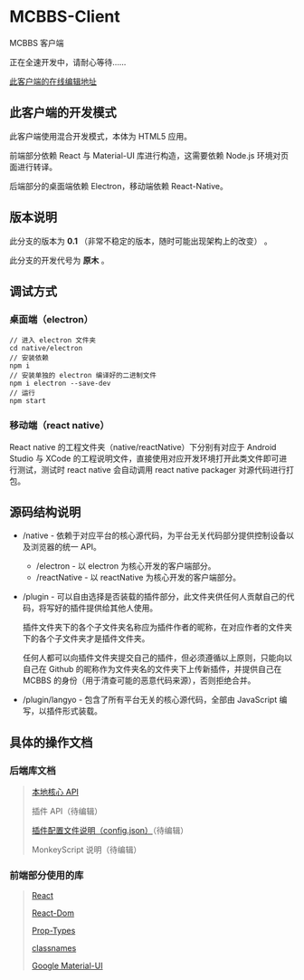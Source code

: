 # MCBBS-Client

MCBBS 客户端

正在全速开发中，请耐心等待……

[此客户端的在线编辑地址](https://codesandbox.io/s/github/langyo/MCBBS-Client/tree/master/)

## 此客户端的开发模式

此客户端使用混合开发模式，本体为 HTML5 应用。

前端部分依赖 React 与 Material-UI 库进行构造，这需要依赖 Node.js 环境对页面进行转译。

后端部分的桌面端依赖 Electron，移动端依赖 React-Native。

## 版本说明

此分支的版本为 **0.1** （非常不稳定的版本，随时可能出现架构上的改变） 。

此分支的开发代号为 **原木** 。

## 调试方式

### 桌面端（electron）
    // 进入 electron 文件夹
    cd native/electron
    // 安装依赖
    npm i
    // 安装单独的 electron 编译好的二进制文件
    npm i electron --save-dev
    // 运行
    npm start
### 移动端（react native）
React native 的工程文件夹（native/reactNative）下分别有对应于 Android Studio 与 XCode 的工程说明文件，直接使用对应开发环境打开此类文件即可进行测试，测试时 react native 会自动调用 react native packager 对源代码进行打包。

## 源码结构说明

- /native - 依赖于对应平台的核心源代码，为平台无关代码部分提供控制设备以及浏览器的统一 API。
  - /electron - 以 electron 为核心开发的客户端部分。
  - /reactNative - 以 reactNative 为核心开发的客户端部分。
- /plugin - 可以自由选择是否装载的插件部分，此文件夹供任何人贡献自己的代码，将写好的插件提供给其他人使用。

  插件文件夹下的各个子文件夹名称应为插件作者的昵称，在对应作者的文件夹下的各个子文件夹才是插件文件夹。

  任何人都可以向插件文件夹提交自己的插件，但必须遵循以上原则，只能向以自己在 Github 的昵称作为文件夹名的文件夹下上传新插件，并提供自己在 MCBBS 的身份（用于清查可能的恶意代码来源），否则拒绝合并。

- /plugin/langyo - 包含了所有平台无关的核心源代码，全部由 JavaScript 编写，以插件形式装载。


## 具体的操作文档

### 后端库文档

> [本地核心 API](https://github.com/langyo/MCBBS-Client/blob/master/native/api.md)
>
> 插件 API（待编辑）
>
> [插件配置文件说明（config.json）](https://github.com/langyo/MCBBS-Client/blob/master/plugin/config.md)（待编辑）
>
> MonkeyScript 说明（待编辑）

### 前端部分使用的库

> [React](https://github.com/facebook/react)
>
> [React-Dom](https://github.com/facebook/react)
>
> [Prop-Types](https://github.com/facebook/prop-types)
>
> [classnames](https://github.com/JedWatson/classnames)
>
> [Google Material-UI](https://github.com/mui-org/material-ui)
